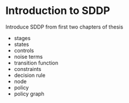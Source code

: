 # Introduction to SDDP

Introduce SDDP from first two chapters of thesis
- stages
- states
- controls
- noise terms
- transition function
- constraints
- decision rule
- node
- policy
- policy graph
